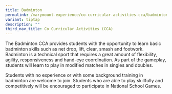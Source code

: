```yaml
---
title: Badminton
permalink: /marymount-experience/co-curricular-activities-cca/badminton/
variant: tiptap
description: ""
third_nav_title: Co Curricular Activities (CCA)
---
```

<p>The Badminton CCA provides students with the opportunity to learn basic badminton skills such as net drop, lift, clear, smash and footwork. Badminton is a technical sport that requires a great amount of flexibility, agility, responsiveness and hand-eye coordination. As part of the gameplay, students will learn to play in modified matches in singles and doubles.&nbsp;&nbsp;</p><p>Students with no experience or with some background training in badminton are welcome to join. Students who are able to play skillfully and competitively will be encouraged to participate in National School Games.</p>